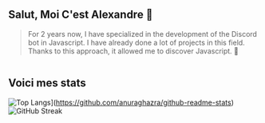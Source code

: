 ## Salut, Moi C'est Alexandre 👋

> For 2 years now, I have specialized in the development of the Discord bot in Javascript. I have already done a lot of projects in this field. Thanks to this approach,   it allowed me to discover Javascript. 🌙
<img src="https://komarev.com/ghpvc/?username=alexandre-vl&style=flat-square&color=blue" alt=""/>

## Voici mes stats 

<!--- ![Mes stats](https://github-readme-stats.vercel.app/api?username=alexandre-vl&show_icons=true&theme=material-palenight) --> 
![Top Langs](https://github-readme-stats.vercel.app/api/top-langs/?username=anuraghazra&layout=compact&theme=material-palenight)](https://github.com/anuraghazra/github-readme-stats)
![GitHub Streak](https://github-readme-streak-stats.herokuapp.com/?user=MartixInTheMatrix&theme=material-palenight)
